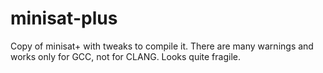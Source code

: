 # minisat-plus

Copy of minisat+ with tweaks to compile it. There are many warnings
and works only for GCC, not for CLANG. Looks quite fragile.
